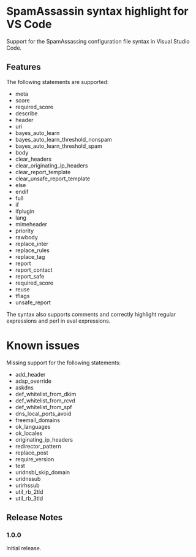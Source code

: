 # SpamAssassin syntax highlight for VS Code

Support for the SpamAssassing configuration file syntax in Visual Studio Code.

## Features

The following statements are supported:

- meta
- score
- required_score
- describe
- header
- uri
- bayes_auto_learn
- bayes_auto_learn_threshold_nonspam
- bayes_auto_learn_threshold_spam
- body
- clear_headers
- clear_originating_ip_headers
- clear_report_template
- clear_unsafe_report_template
- else
- endif
- full
- if
- ifplugin
- lang
- mimeheader
- priority
- rawbody
- replace_inter
- replace_rules
- replace_tag
- report
- report_contact
- report_safe
- required_score
- reuse
- tflags
- unsafe_report

The syntax also supports comments and correctly highlight regular expressions and perl in eval expressions.

# Known issues

Missing support for the following statements:

- add_header
- adsp_override
- askdns
- def_whitelist_from_dkim
- def_whitelist_from_rcvd
- def_whitelist_from_spf
- dns_local_ports_avoid
- freemail_domains
- ok_languages
- ok_locales
- originating_ip_headers
- redirector_pattern
- replace_post
- require_version
- test
- uridnsbl_skip_domain
- uridnssub
- urirhssub
- util_rb_2tld
- util_rb_3tld

## Release Notes

### 1.0.0

Initial release.
